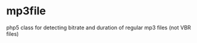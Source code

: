 mp3file
=======

php5 class for detecting bitrate and duration of regular mp3 files (not VBR files)
